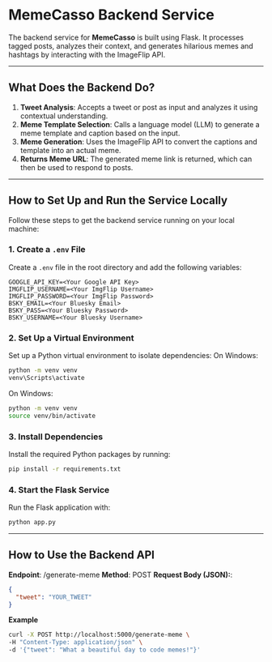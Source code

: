 # MemeCasso Backend Service

The backend service for **MemeCasso** is built using Flask. It processes tagged posts, analyzes their context, and generates hilarious memes and hashtags by interacting with the ImageFlip API.

---

## **What Does the Backend Do?**

1. **Tweet Analysis**: Accepts a tweet or post as input and analyzes it using contextual understanding.
2. **Meme Template Selection**: Calls a language model (LLM) to generate a meme template and caption based on the input.
3. **Meme Generation**: Uses the ImageFlip API to convert the captions and template into an actual meme.
4. **Returns Meme URL**: The generated meme link is returned, which can then be used to respond to posts.

---

## **How to Set Up and Run the Service Locally**

Follow these steps to get the backend service running on your local machine:

### 1. **Create a `.env` File**

Create a `.env` file in the root directory and add the following variables:

```plaintext
GOOGLE_API_KEY=<Your Google API Key>
IMGFLIP_USERNAME=<Your ImgFlip Username>
IMGFLIP_PASSWORD=<Your ImgFlip Password>
BSKY_EMAIL=<Your Bluesky Email>
BSKY_PASS=<Your Bluesky Password>
BSKY_USERNAME=<Your Bluesky Username>
```

### 2. **Set Up a Virtual Environment**

Set up a Python virtual environment to isolate dependencies:
On Windows:

```bash
python -m venv venv
venv\Scripts\activate
```

On Windows:

```bash
python -m venv venv
source venv/bin/activate
```

### 3. **Install Dependencies**

Install the required Python packages by running:

```bash
pip install -r requirements.txt
```

### 4. **Start the Flask Service**

Run the Flask application with:

```bash
python app.py
```

---

## **How to Use the Backend API**

**Endpoint**: /generate-meme
**Method**: POST
**Request Body (JSON):**:

```json
{
  "tweet": "YOUR_TWEET"
}
```

**Example**

```bash
curl -X POST http://localhost:5000/generate-meme \
-H "Content-Type: application/json" \
-d '{"tweet": "What a beautiful day to code memes!"}'
```
